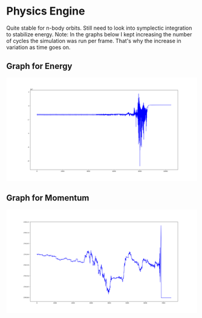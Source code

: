 # Physics Engine
Quite stable for n-body orbits. Still need to look into symplectic integration to stabilize energy.
Note: In the graphs below I kept increasing the number of cycles the simulation was run per frame. That's why the increase in variation as time goes on.

## Graph for Energy
![Graph of the Energy of a 2 body system](2body-energy.png)

## Graph for Momentum
![Graph of the Momentum of a 2 body system](2body-momentum.png)
